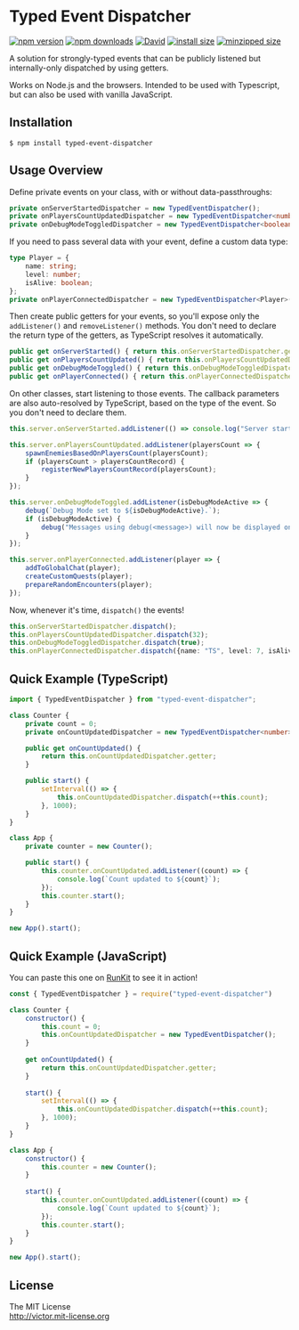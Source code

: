 # Typed Event Dispatcher

[![npm version](https://img.shields.io/npm/v/typed-event-dispatcher.svg?style=flat)](https://www.npmjs.org/package/typed-event-dispatcher)
[![npm downloads](https://img.shields.io/npm/dm/typed-event-dispatcher.svg?style=flat)](http://npm-stat.com/charts.html?package=typed-event-dispatcher)
[![David](https://img.shields.io/david/felladrin/typed-event-dispatcher)](https://david-dm.org/felladrin/typed-event-dispatcher)
[![install size](https://packagephobia.now.sh/badge?p=typed-event-dispatcher)](https://packagephobia.now.sh/result?p=typed-event-dispatcher)
[![minzipped size](https://img.shields.io/bundlephobia/minzip/typed-event-dispatcher)](https://bundlephobia.com/result?p=typed-event-dispatcher)

A solution for strongly-typed events that can be publicly listened but internally-only dispatched by using getters.

Works on Node.js and the browsers. Intended to be used with Typescript, but can also be used with vanilla JavaScript.

## Installation

```shell script
$ npm install typed-event-dispatcher
```

## Usage Overview

Define private events on your class, with or without data-passthroughs:

```typescript
private onServerStartedDispatcher = new TypedEventDispatcher();
private onPlayersCountUpdatedDispatcher = new TypedEventDispatcher<number>();
private onDebugModeToggledDispatcher = new TypedEventDispatcher<boolean>();
```

If you need to pass several data with your event, define a custom data type:

```typescript
type Player = {
    name: string;
    level: number;
    isAlive: boolean;
};
private onPlayerConnectedDispatcher = new TypedEventDispatcher<Player>();
```

Then create public getters for your events, so you'll expose only the `addListener()` and `removeListener()` methods.
You don't need to declare the return type of the getters, as TypeScript resolves it automatically.

```typescript
public get onServerStarted() { return this.onServerStartedDispatcher.getter; }
public get onPlayersCountUpdated() { return this.onPlayersCountUpdatedDispatcher.getter; }
public get onDebugModeToggled() { return this.onDebugModeToggledDispatcher.getter; }
public get onPlayerConnected() { return this.onPlayerConnectedDispatcher.getter; }
```

On other classes, start listening to those events.
The callback parameters are also auto-resolved by TypeScript,
based on the type of the event. So you don't need to declare them.

```typescript
this.server.onServerStarted.addListener(() => console.log("Server started!"));

this.server.onPlayersCountUpdated.addListener(playersCount => {
    spawnEnemiesBasedOnPlayersCount(playersCount);
    if (playersCount > playersCountRecord) {
        registerNewPlayersCountRecord(playersCount);
    }
});

this.server.onDebugModeToggled.addListener(isDebugModeActive => {
    debug(`Debug Mode set to ${isDebugModeActive}.`);
    if (isDebugModeActive) {
        debug("Messages using debug(<message>) will now be displayed on console.");
    }
});

this.server.onPlayerConnected.addListener(player => {
    addToGlobalChat(player);
    createCustomQuests(player);
    prepareRandomEncounters(player);
});
```

Now, whenever it's time, `dispatch()` the events!

```typescript
this.onServerStartedDispatcher.dispatch();
this.onPlayersCountUpdatedDispatcher.dispatch(32);
this.onDebugModeToggledDispatcher.dispatch(true);
this.onPlayerConnectedDispatcher.dispatch({name: "TS", level: 7, isAlive: true});
```

## Quick Example (TypeScript)

```typescript
import { TypedEventDispatcher } from "typed-event-dispatcher";

class Counter {
    private count = 0;
    private onCountUpdatedDispatcher = new TypedEventDispatcher<number>();

    public get onCountUpdated() {
        return this.onCountUpdatedDispatcher.getter;
    }

    public start() {
        setInterval(() => {    
            this.onCountUpdatedDispatcher.dispatch(++this.count);
        }, 1000);
    }
}

class App {
    private counter = new Counter();

    public start() {
        this.counter.onCountUpdated.addListener((count) => {
            console.log(`Count updated to ${count}`);
        });
        this.counter.start();
    }
}

new App().start();
```

## Quick Example (JavaScript)

You can paste this one on [RunKit](https://npm.runkit.com/typed-event-dispatcher) to see it in action!

```javascript
const { TypedEventDispatcher } = require("typed-event-dispatcher")

class Counter {
    constructor() {
        this.count = 0;
        this.onCountUpdatedDispatcher = new TypedEventDispatcher();
    }
    
    get onCountUpdated() {
        return this.onCountUpdatedDispatcher.getter;
    }
    
    start() {
        setInterval(() => {
            this.onCountUpdatedDispatcher.dispatch(++this.count);
        }, 1000);
    }
}

class App {
    constructor() {
        this.counter = new Counter();
    }
    
    start() {
        this.counter.onCountUpdated.addListener((count) => {
            console.log(`Count updated to ${count}`);
        });
        this.counter.start();
    }
}

new App().start();
```

## License

The MIT License  
<http://victor.mit-license.org>
